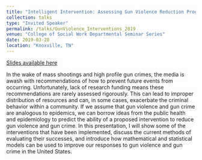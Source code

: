 ```yaml
---
title: "Intelligent Intervention: Assessing Gun Violence Reduction Programs with Quantitative Methods"
collection: talks
type: "Invited Speaker"
permalink: /talks/GunViolence_Interventions_2019
venue: "College of Social Work Departmental Seminar Series"
date: 2019-03-28
location: "Knoxville, TN"
---
```

[Slides available here](http://shelbymscott.github.io/files/GunViolence_Interventions_2019.pdf)

In the wake of mass shootings and high profile gun crimes, the media is awash with recommendations of how to prevent future events from occurring. Unfortunately, lack of research funding means these recommendations are rarely assessed rigorously. This can lead to improper distribution of resources and can, in some cases, exacerbate the criminal behavior within a community. If we assume that gun violence and gun crime are analogous to epidemics, we can borrow ideas from the public health and epidemiology to predict the ability of a proposed intervention to reduce gun violence and gun crime. In this presentation, I will show some of the interventions that have been implemented, discuss the current methods of evaluating their successes, and introduce how mathematical and statistical models can be used to improve our responses to gun violence and gun crime in the United States.
